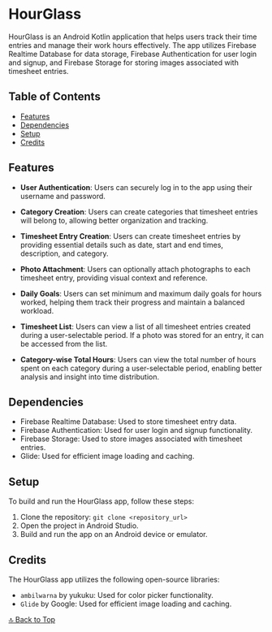# HourGlass

HourGlass is an Android Kotlin application that helps users track their time entries and manage their work hours effectively. The app utilizes Firebase Realtime Database for data storage, Firebase Authentication for user login and signup, and Firebase Storage for storing images associated with timesheet entries.

## Table of Contents

- [Features](#features)
- [Dependencies](#dependencies)
- [Setup](#setup)
- [Credits](#credits)

## Features

- **User Authentication**: Users can securely log in to the app using their username and password.

- **Category Creation**: Users can create categories that timesheet entries will belong to, allowing better organization and tracking.

- **Timesheet Entry Creation**: Users can create timesheet entries by providing essential details such as date, start and end times, description, and category.

- **Photo Attachment**: Users can optionally attach photographs to each timesheet entry, providing visual context and reference.

- **Daily Goals**: Users can set minimum and maximum daily goals for hours worked, helping them track their progress and maintain a balanced workload.

- **Timesheet List**: Users can view a list of all timesheet entries created during a user-selectable period. If a photo was stored for an entry, it can be accessed from the list.

- **Category-wise Total Hours**: Users can view the total number of hours spent on each category during a user-selectable period, enabling better analysis and insight into time distribution.

## Dependencies

- Firebase Realtime Database: Used to store timesheet entry data.
- Firebase Authentication: Used for user login and signup functionality.
- Firebase Storage: Used to store images associated with timesheet entries.
- Glide: Used for efficient image loading and caching.

## Setup

To build and run the HourGlass app, follow these steps:

1. Clone the repository: `git clone <repository_url>`
2. Open the project in Android Studio.
3. Build and run the app on an Android device or emulator.

## Credits

The HourGlass app utilizes the following open-source libraries:

- `ambilwarna` by yukuku: Used for color picker functionality.
- `Glide` by Google: Used for efficient image loading and caching.


[🔝 Back to Top](#hourglass)
